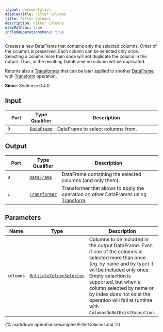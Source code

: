```yaml
---
layout: documentation
displayTitle: Filter Columns
title: Filter Columns
description: Filter Columns
usesMathJax: true
includeOperationsMenu: true
---
```


Creates a new DataFrame that contains only the selected columns. Order of the columns is preserved.
Each column can be selected only once. Selecting a column more than once will not duplicate the
column in the output. Thus, in the resulting DataFrame no column will be duplicated.

Returns also a [Transformer](../classes/transformer.html) that can be later applied
to another [DataFrame](../classes/dataframe.html) with [Transform](transform.html) operation.

**Since**: Seahorse 0.4.0

## Input

<table>
<thead>
<tr>
<th style="width:15%">Port</th>
<th style="width:15%">Type Qualifier</th>
<th style="width:70%">Description</th>
</tr>
</thead>
<tbody>
<tr>
<td><code>0</code></td>
<td><code><a href="../classes/dataframe.html">DataFrame</a></code></td>
<td>DataFrame to select columns from.</td>
</tr>
</tbody>
</table>

## Output

<table>
<thead>
<tr>
<th style="width:15%">Port</th>
<th style="width:15%">Type Qualifier</th>
<th style="width:70%">Description</th>
</tr>
</thead>
<tbody>
<tr>
<td><code>0</code></td>
<td><code><a href="../classes/dataframe.html">DataFrame</a></code></td>
<td>DataFrame containing the selected columns (and only them).</td>
</tr>
<tr>
<td><code>1</code></td><td>
<code><a href="../classes/transformer.html">Transformer</a></code></td>
<td>Transformer that allows to apply the operation on other DataFrames using
<a href="transform.html">Transform</a>.</td>
</tr>
</tbody>
</table>

## Parameters

<table class="table">
<thead>
<tr>
<th style="width:15%">Name</th>
<th style="width:15%">Type</th>
<th style="width:70%">Description</th>
</tr>
</thead>
<tbody>
<tr>
<td><code>columns</code></td>
<td><code><a href="../parameter_types.html#multiple_column_selector">MultipleColumnSelector</a></code></td>
<td>Columns to be included in the output DataFrame.
Even if one of the columns is selected more than once (eg. by name and by type)
it will be included only once. Empty selection is supported, but when a column selected by name
or by index does not exist the operation will fail at runtime with <code>ColumnsDoNotExistException</code>.
</td>
</tr>
</tbody>
</table>

{% markdown operations/examples/FilterColumns.md %}

